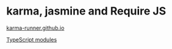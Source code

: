 # karma, jasmine and Require JS

[karma-runner.github.io](http://karma-runner.github.io/0.8/plus/RequireJS.html)

[TypeScript modules](http://www.typescriptlang.org/docs/handbook/modules.html)